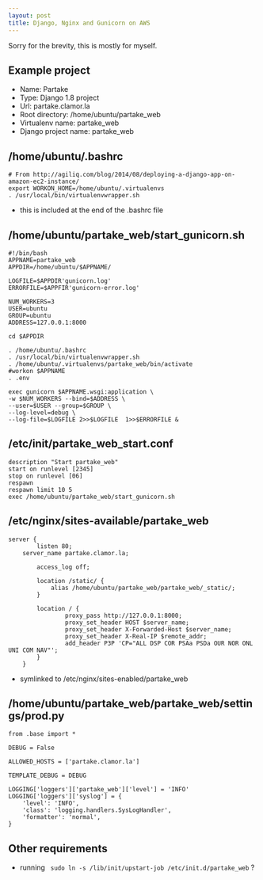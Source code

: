 ```yaml
---
layout: post
title: Django, Nginx and Gunicorn on AWS
---
```

Sorry for the brevity, this is mostly for myself.

## Example project
- Name: Partake
- Type: Django 1.8 project
- Url: partake.clamor.la
- Root directory: /home/ubuntu/partake_web
- Virtualenv name: partake_web
- Django project name: partake_web

## /home/ubuntu/.bashrc
    # From http://agiliq.com/blog/2014/08/deploying-a-django-app-on-amazon-ec2-instance/
    export WORKON_HOME=/home/ubuntu/.virtualenvs
    . /usr/local/bin/virtualenvwrapper.sh

- this is included at the end of the .bashrc file

## /home/ubuntu/partake_web/start_gunicorn.sh
    #!/bin/bash
    APPNAME=partake_web
    APPDIR=/home/ubuntu/$APPNAME/

    LOGFILE=$APPDIR'gunicorn.log'
    ERRORFILE=$APPFIR'gunicorn-error.log'

    NUM_WORKERS=3
    USER=ubuntu
    GROUP=ubuntu
    ADDRESS=127.0.0.1:8000

    cd $APPDIR

    . /home/ubuntu/.bashrc
    . /usr/local/bin/virtualenvwrapper.sh
    . /home/ubuntu/.virtualenvs/partake_web/bin/activate
    #workon $APPNAME
    . .env

    exec gunicorn $APPNAME.wsgi:application \
    -w $NUM_WORKERS --bind=$ADDRESS \
    --user=$USER --group=$GROUP \
    --log-level=debug \
    --log-file=$LOGFILE 2>>$LOGFILE  1>>$ERRORFILE &

## /etc/init/partake_web_start.conf
    description "Start partake_web"
    start on runlevel [2345]
    stop on runlevel [06]
    respawn
    respawn limit 10 5
    exec /home/ubuntu/partake_web/start_gunicorn.sh


## /etc/nginx/sites-available/partake_web 
    server {
            listen 80;
        server_name partake.clamor.la;

            access_log off;

            location /static/ {
                alias /home/ubuntu/partake_web/partake_web/_static/;
            }

            location / {
                    proxy_pass http://127.0.0.1:8000;
                    proxy_set_header HOST $server_name;
                    proxy_set_header X-Forwarded-Host $server_name;
                    proxy_set_header X-Real-IP $remote_addr;
                    add_header P3P 'CP="ALL DSP COR PSAa PSDa OUR NOR ONL UNI COM NAV"';
            }
        }
- symlinked to /etc/nginx/sites-enabled/partake_web

## /home/ubuntu/partake_web/partake_web/settings/prod.py
    from .base import *

    DEBUG = False

    ALLOWED_HOSTS = ['partake.clamor.la']

    TEMPLATE_DEBUG = DEBUG

    LOGGING['loggers']['partake_web']['level'] = 'INFO'
    LOGGING['loggers']['syslog'] = {
        'level': 'INFO',
        'class': 'logging.handlers.SysLogHandler',
        'formatter': 'normal',
    }

## Other requirements
- running ` sudo ln -s /lib/init/upstart-job /etc/init.d/partake_web` ?
